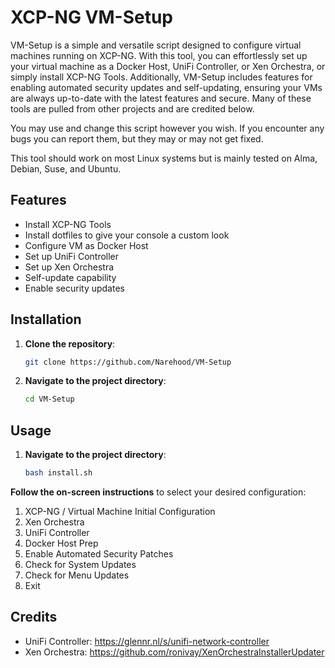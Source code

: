 # XCP-NG VM-Setup

VM-Setup is a simple and versatile script designed to configure virtual machines running on XCP-NG. With this tool, you can effortlessly set up your virtual machine as a Docker Host, UniFi Controller, or Xen Orchestra, or simply install XCP-NG Tools. Additionally, VM-Setup includes features for enabling automated security updates and self-updating, ensuring your VMs are always up-to-date with the latest features and secure. Many of these tools are pulled from other projects and are credited below.

You may use and change this script however you wish. If you encounter any bugs you can report them, but they may or may not get fixed.

This tool should work on most Linux systems but is mainly tested on Alma, Debian, Suse, and Ubuntu.

## Features

- Install XCP-NG Tools
- Install dotfiles to give your console a custom look
- Configure VM as Docker Host
- Set up UniFi Controller
- Set up Xen Orchestra
- Self-update capability
- Enable security updates

## Installation

1. **Clone the repository**:
    ```sh
    git clone https://github.com/Narehood/VM-Setup
    ```
2. **Navigate to the project directory**:
    ```sh
    cd VM-Setup
    ```

## Usage

1. **Navigate to the project directory**:
    ```sh
    bash install.sh
    ```

**Follow the on-screen instructions** to select your desired configuration:

1. XCP-NG / Virtual Machine Initial Configuration
2. Xen Orchestra
3. UniFi Controller
4. Docker Host Prep
5. Enable Automated Security Patches
6. Check for System Updates
7. Check for Menu Updates
8. Exit

## Credits

- UniFi Controller: https://glennr.nl/s/unifi-network-controller
- Xen Orchestra: https://github.com/ronivay/XenOrchestraInstallerUpdater
